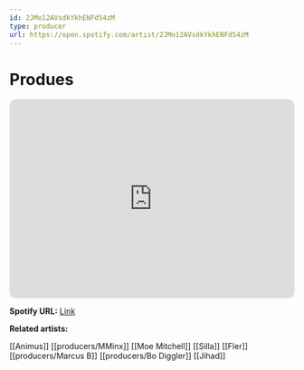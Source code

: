 ```yaml
---
id: 2JMo12AVsdkYkhENFdS4zM
type: producer
url: https://open.spotify.com/artist/2JMo12AVsdkYkhENFdS4zM
---
```

# Produes

<iframe style="border-radius:12px" src="https://open.spotify.com/embed/artist/2JMo12AVsdkYkhENFdS4zM" width="100%" height="352" frameBorder="0" allowfullscreen="" allow="autoplay; clipboard-write; encrypted-media; fullscreen; picture-in-picture" loading="lazy"></iframe>

**Spotify URL:** [Link](https://open.spotify.com/artist/2JMo12AVsdkYkhENFdS4zM)

**Related artists:**

[[Animus]]
[[producers/MMinx]]
[[Moe Mitchell]]
[[Silla]]
[[Fler]]
[[producers/Marcus B]]
[[producers/Bo Diggler]]
[[Jihad]]

